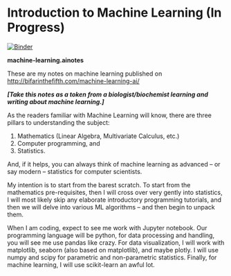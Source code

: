 # Introduction to Machine Learning (In Progress)

[![Binder](https://mybinder.org/badge_logo.svg)](https://mybinder.org/v2/gh/obifarin/machine-learning.ainotes/master)


**machine-learning.ainotes**

These are my notes on machine learning published on http://bifarinthefifth.com/machine-learning-ai/ <br>

***[Take this notes as a token from a biologist/biochemist learning and writing about machine learning.]*** <br>

As the readers familiar with Machine Learning will know, there are three pillars to understanding the subject: 
1) Mathematics (Linear Algebra, Multivariate Calculus, etc.) 
2) Computer programming, and 
3) Statistics.

And, if it helps, you can always think of machine learning as advanced – or say modern – statistics for computer scientists.

My intention is to start from the barest scratch. To start from the mathematics pre-requisites, then I will cross over very gently into statistics, I will most likely skip any elaborate introductory programming tutorials, and then we will delve into various ML algorithms – and then begin to unpack them. 

When I am coding, expect to see me work with Jupyter notebook. Our programming language will be python, for data processing and handling, you will see me use pandas like crazy.  For data visualization, I will work with matplotlib, seaborn (also based on matplotlib), and maybe plotly. I will use numpy and scipy for parametric and non-parametric statistics. Finally, for machine learning, I will use scikit-learn an awful lot.
